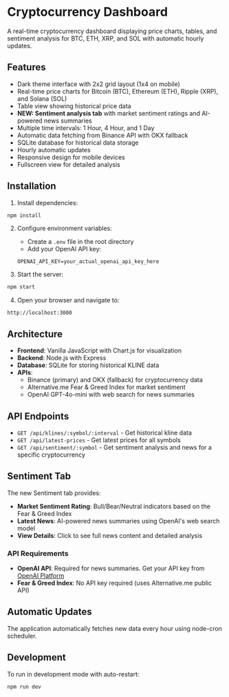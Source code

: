 # Cryptocurrency Dashboard

A real-time cryptocurrency dashboard displaying price charts, tables, and sentiment analysis for BTC, ETH, XRP, and SOL with automatic hourly updates.

## Features

- Dark theme interface with 2x2 grid layout (1x4 on mobile)
- Real-time price charts for Bitcoin (BTC), Ethereum (ETH), Ripple (XRP), and Solana (SOL)
- Table view showing historical price data
- **NEW: Sentiment analysis tab** with market sentiment ratings and AI-powered news summaries
- Multiple time intervals: 1 Hour, 4 Hour, and 1 Day
- Automatic data fetching from Binance API with OKX fallback
- SQLite database for historical data storage
- Hourly automatic updates
- Responsive design for mobile devices
- Fullscreen view for detailed analysis

## Installation

1. Install dependencies:
```bash
npm install
```

2. Configure environment variables:
   - Create a `.env` file in the root directory
   - Add your OpenAI API key:
   ```
   OPENAI_API_KEY=your_actual_openai_api_key_here
   ```

3. Start the server:
```bash
npm start
```

4. Open your browser and navigate to:
```
http://localhost:3000
```

## Architecture

- **Frontend**: Vanilla JavaScript with Chart.js for visualization
- **Backend**: Node.js with Express
- **Database**: SQLite for storing historical KLINE data
- **APIs**:
  - Binance (primary) and OKX (fallback) for cryptocurrency data
  - Alternative.me Fear & Greed Index for market sentiment
  - OpenAI GPT-4o-mini with web search for news summaries

## API Endpoints

- `GET /api/klines/:symbol/:interval` - Get historical kline data
- `GET /api/latest-prices` - Get latest prices for all symbols
- `GET /api/sentiment/:symbol` - Get sentiment analysis and news for a specific cryptocurrency

## Sentiment Tab

The new Sentiment tab provides:
- **Market Sentiment Rating**: Bull/Bear/Neutral indicators based on the Fear & Greed Index
- **Latest News**: AI-powered news summaries using OpenAI's web search model
- **View Details**: Click to see full news content and detailed analysis

### API Requirements

- **OpenAI API**: Required for news summaries. Get your API key from [OpenAI Platform](https://platform.openai.com/)
- **Fear & Greed Index**: No API key required (uses Alternative.me public API)

## Automatic Updates

The application automatically fetches new data every hour using node-cron scheduler.

## Development

To run in development mode with auto-restart:
```bash
npm run dev
